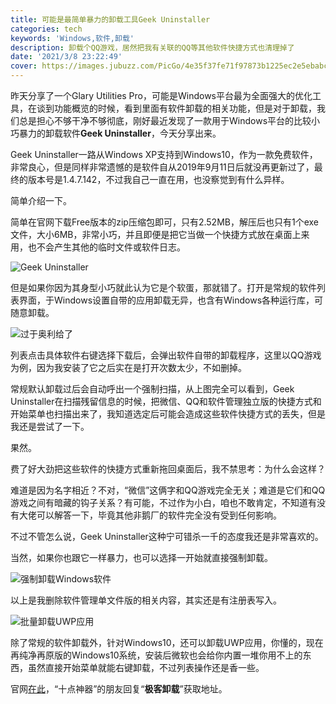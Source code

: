 ```yaml
---
title: 可能是最简单暴力的卸载工具Geek Uninstaller
categories: tech
keywords: 'Windows,软件,卸载'
description: 卸载个QQ游戏，居然把我有关联的QQ等其他软件快捷方式也清理掉了
date: '2021/3/8 23:22:49'
cover: https://images.jubuzz.com/PicGo/4e35f37fe71f97873b1225ec2e5ebabc-994983.jpg
---
```


昨天分享了一个Glary Utilities Pro，可能是Windows平台最为全面强大的优化工具，在谈到功能概览的时候，看到里面有软件卸载的相关功能，但是对于卸载，我们总是担心不够干净不够彻底，刚好最近发现了一款用于Windows平台的比较小巧暴力的卸载软件**Geek Uninstaller**，今天分享出来。

Geek Uninstaller一路从Windows XP支持到Windows10，作为一款免费软件，非常良心，但是同样非常遗憾的是软件自从2019年9月11日后就没再更新过了，最终的版本号是1.4.7.142，不过我自己一直在用，也没察觉到有什么异样。

简单介绍一下。

简单在官网下载Free版本的zip压缩包即可，只有2.52MB，解压后也只有1个exe文件，大小6MB，非常小巧，并且即便是把它当做一个快捷方式放在桌面上来用，也不会产生其他的临时文件或软件日志。

![Geek Uninstaller](https://images.jubuzz.com/PicGo/cecca3f8789c5dec23567a652ab74744-781308.png)

但是如果你因为其身型小巧就此认为它是个软蛋，那就错了。打开是常规的软件列表界面，于Windows设置自带的应用卸载无异，也含有Windows各种运行库，可随意卸载。

![过于奥利给了](https://images.jubuzz.com/PicGo/0070c2b9b149aaa908bee0e81c181be3-0592b4.png)

列表点击具体软件右键选择下载后，会弹出软件自带的卸载程序，这里以QQ游戏为例，因为我安装了它之后实在是打开次数太少，不如删掉。

常规默认卸载过后会自动呼出一个强制扫描，从上图完全可以看到，Geek Uninstaller在扫描残留信息的时候，把微信、QQ和软件管理独立版的快捷方式和开始菜单也扫描出来了，我知道选定后可能会造成这些软件快捷方式的丢失，但是我还是尝试了一下。

果然。

费了好大劲把这些软件的快捷方式重新拖回桌面后，我不禁思考：为什么会这样？

难道是因为名字相近？不对，“微信”这俩字和QQ游戏完全无关；难道是它们和QQ游戏之间有暗藏的钩子关系？有可能，不过作为小白，咱也不敢肯定，不知道有没有大佬可以解答一下，毕竟其他非鹅厂的软件完全没有受到任何影响。

不过不管怎么说，Geek Uninstaller这种宁可错杀一千的态度我还是非常喜欢的。

当然，如果你也跟它一样暴力，也可以选择一开始就直接强制卸载。

![强制卸载Windows软件](https://images.jubuzz.com/PicGo/433cc8b49dc517c61bb72de9e8565a2f-5e2bed.png)

以上是我删除软件管理单文件版的相关内容，其实还是有注册表写入。

![批量卸载UWP应用](https://images.jubuzz.com/PicGo/49f46b7717ccc218cfed153e9d49526b-0e8e04.png)

除了常规的软件卸载外，针对Windows10，还可以卸载UWP应用，你懂的，现在再纯净再原版的Windows10系统，安装后微软也会给你内置一堆你用不上的东西，虽然直接开始菜单就能右键卸载，不过列表操作还是香一些。

官网[在此](https://geekuninstaller.com/)，“十点神器”的朋友回复“**极客卸载**”获取地址。
